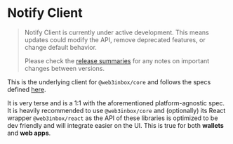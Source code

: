 # Notify Client

> Notify Client is currently under active development. This means updates could modify the API, remove deprecated features, or change default behavior.
>
> Please check the [release summaries](https://github.com/WalletConnect/notify-client-js/releases) for any notes on important changes between versions.

This is the underlying client for `@web3inbox/core` and follows the specs defined [here](https://specs.walletconnect.com/2.0/specs/clients/notify/client-sdk-api).

It is very terse and is a 1:1 with the aforementioned platform-agnostic spec. It is heavily recommended to use `@web3inbox/core` and (optionally) its React wrapper `@web3inbox/react` as the API of these libraries is optimized to be dev friendly and will integrate easier on the UI. This is true for both **wallets** and **web apps**.

